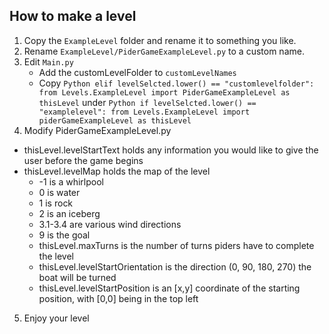 ## How to make a level

1. Copy the `ExampleLevel` folder and rename it to something you like.
2. Rename `ExampleLevel/PiderGameExampleLevel.py` to a custom name.
3. Edit `Main.py`
   * Add the customLevelFolder to `customLevelNames`
   * Copy ```Python
        elif levelSelcted.lower() == "customlevelfolder":
                    from Levels.ExampleLevel import PiderGameExampleLevel as thisLevel```
        under ```Python
        if levelSelcted.lower() == "examplelevel":
                    from Levels.ExampleLevel import piderGameExampleLevel as thisLevel```
4. Modify PiderGameExampleLevel.py
* thisLevel.levelStartText holds any information you would like to give the user before the game begins
* thisLevel.levelMap holds the map of the level
  * -1 is a whirlpool
  * 0 is water
  * 1 is rock
  * 2 is an iceberg
  * 3.1-3.4 are various wind directions
  * 9 is the goal
  * thisLevel.maxTurns is the number of turns piders have to complete the level
  * thisLevel.levelStartOrientation is the direction (0, 90, 180, 270) the boat will be turned
  * thisLevel.levelStartPosition is an [x,y] coordinate of the starting position, with [0,0] being in the top left
5. Enjoy your level
